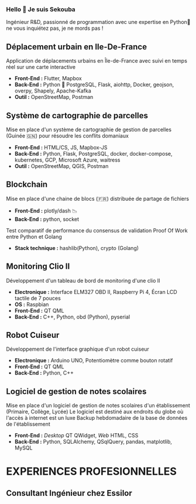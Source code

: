 ### Hello 👋 Je suis Sekouba

Ingénieur R&D, passionné de programmation avec une expertise en Python🐍 ne vous inquiétez pas, je ne mords pas !

## Déplacement urbain en Ile-De-France

Application de déplacements urbains en Île-de-France avec suivi en temps réel sur une carte interactive
- **Front-End :** Flutter, Mapbox
- **Back-End :** Python 🐍 PostgreSQL, Flask, aiohttp, Docker, geojson, overpy, Shapely, Apache-Kafka
- **Outil :** OpenStreetMap, Postman

##  Système de cartographie de parcelles

Mise en place d'un système de cartographie de gestion de parcelles (Guinée 🇬🇳) pour résoudre les conflits domaniaux
- **Front-End :** HTML/CS, JS, Mapbox-JS
- **Back-End :** Python, Flask, PostgreSQL, docker, docker-compose, kubernetes, GCP, Microsoft Azure, waitress
- **Outil :** OpenStreetMap, QGIS, Postman

##  Blockchain

Mise en place d'une chaine de blocs (🇫🇷) distribuée de partage de fichiers
- **Front-End :** plotly/dash 📉
- **Back-End :** python, socket

Test comparatif de performance du consensus de validation Proof Of Work entre Python et Golang
- **Stack technique :** hashlib(Python), crypto (Golang)

## Monitoring Clio II

Développement d'un tableau de bord de monitoring d'une clio II

- **Electronique :** Interface ELM327 OBD II, Raspberry Pi 4, Écran LCD tactile de 7 pouces
- **OS :** Raspbian
- **Front-End :** QT QML
- **Back-End :** C++, Python, obd (Python), pyserial

## Robot Cuiseur

Développement de l'interface graphique d'un robot cuiseur

- **Electronique :** Arduino UNO, Potentiomètre comme bouton rotatif
- **Front-End :** QT QML
- **Back-End :** Python, C++

## Logiciel de gestion de notes scolaires

Mise en place d'un logiciel de gestion de notes scolaires d'un établissement (Primaire, Collège, Lycée)
Le logiciel est destiné aux endroits du globe où l'accès à internet est un luxe
Backup hebdomadaire de la base de données de l'établissement

- **Front-End :** *Desktop* QT QWidget, *Web* HTML, CSS
- **Back-End :** Python, SQLAlchemy, QSqlQuery, pandas, matplotlib, MySQL

# EXPERIENCES PROFESIONNELLES

## Consultant Ingénieur chez Essilor

<!--
**doumbis224/doumbis224** is a ✨ _special_ ✨ repository because its `README.md` (this file) appears on your GitHub profile.

Here are some ideas to get you started:

- 🔭 I’m currently working on ...
- 🌱 I’m currently learning ...
- 👯 I’m looking to collaborate on ...
- 🤔 I’m looking for help with ...
- 💬 Ask me about ...
- 📫 How to reach me: ...
- 😄 Pronouns: ...
- ⚡ Fun fact: ...
-->
